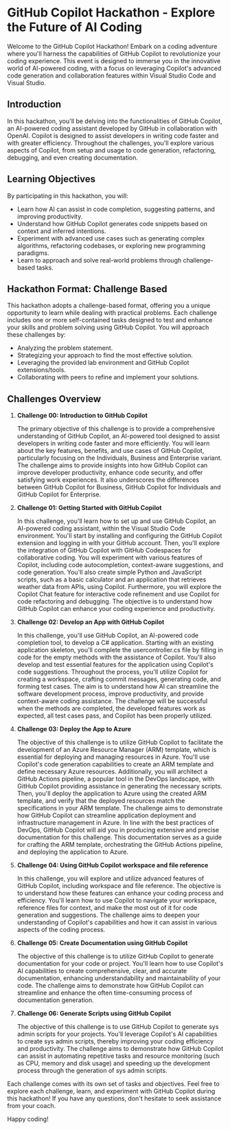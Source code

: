 # GitHub Copilot Hackathon - Explore the Future of AI Coding

Welcome to the GitHub Copilot Hackathon! Embark on a coding adventure where you'll harness the capabilities of GitHub Copilot to revolutionize your coding experience. This event is designed to immerse you in the innovative world of AI-powered coding, with a focus on leveraging Copilot's advanced code generation and collaboration features within Visual Studio Code and Visual Studio.

## Introduction

In this hackathon, you'll be delving into the functionalities of GitHub Copilot, an AI-powered coding assistant developed by GitHub in collaboration with OpenAI. Copilot is designed to assist developers in writing code faster and with greater efficiency. Throughout the challenges, you'll explore various aspects of Copilot, from setup and usage to code generation, refactoring, debugging, and even creating documentation.

## Learning Objectives

By participating in this hackathon, you will:

- Learn how AI can assist in code completion, suggesting patterns, and improving productivity.
- Understand how GitHub Copilot generates code snippets based on context and inferred intentions.
- Experiment with advanced use cases such as generating complex algorithms, refactoring codebases, or exploring new programming paradigms.
- Learn to approach and solve real-world problems through challenge-based tasks.

## Hackathon Format: Challenge Based
This hackathon adopts a challenge-based format, offering you a unique opportunity to learn while dealing with practical problems. Each challenge includes one or more self-contained tasks designed to test and enhance your skills and problem solving using GitHub Copilot. You will approach these challenges by:

- Analyzing the problem statement.
- Strategizing your approach to find the most effective solution.
- Leveraging the provided lab environment and GitHub Copilot extensions/tools.
- Collaborating with peers to refine and implement your solutions.

## Challenges Overview

1. **Challenge 00: Introduction to GitHub Copilot**

    The primary objective of this challenge is to provide a comprehensive understanding of GitHub Copilot, an AI-powered tool designed to assist developers in writing code faster and more efficiently. You will learn about the key features, benefits, and use cases of GitHub Copilot, particularly focusing on the Individuals, Business and Enterprise variant. The challenge aims to provide insights into how GitHub Copilot can improve developer productivity, enhance code security, and offer satisfying work experiences. It also underscores the differences between GitHub Copilot for Business, GitHub Copilot for Individuals and GitHub Copilot for Enterprise.

2. **Challenge 01: Getting Started with GitHub Copilot**

   In this challenge, you'll learn how to set up and use GitHub Copilot, an AI-powered coding assistant, within the Visual Studio Code environment. You'll start by installing and configuring the GitHub Copilot extension and logging in with your GitHub account. Then, you'll explore the integration of GitHub Copilot with GitHub Codespaces for collaborative coding. You will experiment with various features of Copilot, including code autocompletion, context-aware suggestions, and code generation. You'll also create simple Python and JavaScript scripts, such as a basic calculator and an application that retrieves weather data from APIs, using Copilot. Furthermore, you will explore the Copilot Chat feature for interactive code refinement and use Copilot for code refactoring and debugging. The objective is to understand how GitHub Copilot can enhance your coding experience and productivity.

3. **Challenge 02: Develop an App with GitHub Copilot**

      In this challenge, you'll use GitHub Copilot, an AI-powered code completion tool, to develop a C# application. Starting with an existing application skeleton, you'll complete the usercontroller.cs file by filling in code for the empty methods with the assistance of Copilot. You'll also develop and test essential features for the application using Copilot's code suggestions. Throughout the process, you'll utilize Copilot for creating a workspace, crafting commit messages, generating code, and forming test cases. The aim is to understand how AI can streamline the software development process, improve productivity, and provide context-aware coding assistance. The challenge will be successful when the methods are completed, the developed features work as expected, all test cases pass, and Copilot has been properly utilized.

4. **Challenge 03: Deploy the App to Azure**

   The objective of this challenge is to utilize GitHub Copilot to facilitate the development of an Azure Resource Manager (ARM) template, which is essential for deploying and managing resources in Azure. You'll use Copilot's code generation capabilities to create an ARM template and define necessary Azure resources. Additionally, you will architect a GitHub Actions pipeline, a popular tool in the DevOps landscape, with GitHub Copilot providing assistance in generating the necessary scripts. Then, you'll deploy the application to Azure using the created ARM template, and verify that the deployed resources match the specifications in your ARM template. The challenge aims to demonstrate how GitHub Copilot can streamline application deployment and infrastructure management in Azure. In line with the best practices of DevOps, GitHub Copilot will aid you in producing extensive and precise documentation for this challenge. This documentation serves as a guide for crafting the ARM template, orchestrating the GitHub Actions pipeline, and deploying the application to Azure.
 
5. **Challenge 04: Using GitHub Copilot workspace and file reference**

    In this challenge, you will explore and utilize advanced features of GitHub Copilot, including workspace and file reference. The objective is to understand how these features can enhance your coding process and efficiency. You'll learn how to use Copilot to navigate your workspace, reference files for context, and make the most out of it for code generation and suggestions. The challenge aims to deepen your understanding of Copilot's capabilities and how it can assist in various aspects of the coding process.

6. **Challenge 05: Create Documentation using GitHub Copilot**

    The objective of this challenge is to utilize GitHub Copilot to generate documentation for your code or project. You'll learn how to use Copilot's AI capabilities to create comprehensive, clear, and accurate documentation, enhancing understandability and maintainability of your code. The challenge aims to demonstrate how GitHub Copilot can streamline and enhance the often time-consuming process of documentation generation.

7. **Challenge 06: Generate Scripts using GitHub Copilot**
   
    The objective of this challenge is to use GitHub Copilot to generate sys admin scripts for your projects. You'll leverage Copilot's AI capabilities to create sys admin scripts, thereby improving your coding efficiency and productivity. The challenge aims to demonstrate how GitHub Copilot can assist in automating repetitive tasks and resource monitoring (such as CPU, memory and disk usage) and speeding up the development process through the generation of sys admin scripts.

Each challenge comes with its own set of tasks and objectives. Feel free to explore each challenge, learn, and experiment with GitHub Copilot during this hackathon! If you have any questions, don't hesitate to seek assistance from your coach.

Happy coding!
